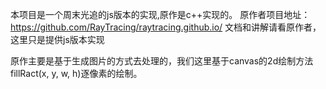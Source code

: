 本项目是一个周末光追的js版本的实现,原作是c++实现的。
原作者项目地址：https://github.com/RayTracing/raytracing.github.io/
文档和讲解请看原作者，这里只是提供js版本实现

原作主要是基于生成图片的方式去处理的，我们这里基于canvas的2d绘制方法fillRact(x, y, w, h)逐像素的绘制。




